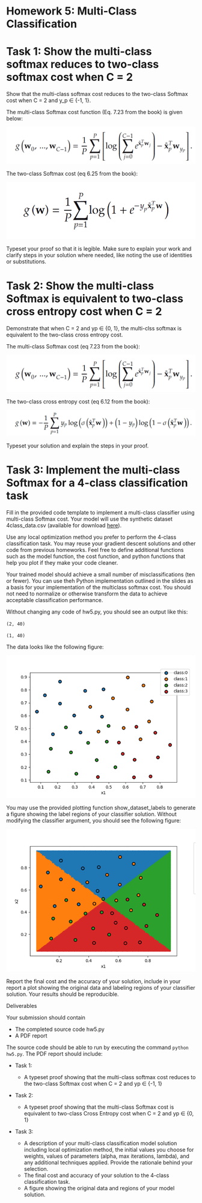 # Homework 5: Multi-Class Classification

# Task 1: Show the multi-class softmax reduces to two-class softmax cost when C = 2

Show that the multi-class softmax cost reduces to the two-class Softmax cost when C = 2 and y_p ∈ {-1, 1}.

The multi-class Softmax cost function (Eq. 7.23 from the book) is given below:

![](figure/1-multi-class-softmax.png)

The two-class Softmax cost (eq 6.25 from the book):

![](figure/2-two-class-softmax.png)

Typeset your proof so that it is legible. Make sure to explain your work and clarify steps in your solution where needed, like noting the use of identities or substitutions.

# Task 2: Show the multi-class Softmax is equivalent to two-class cross entropy cost when C = 2

Demonstrate that when C = 2 and yp ∈ {0, 1}, the multi-clss softmax is equivalent to the two-class cross entropy cost.

The multi-class Softmax cost (eq 7.23 from the book):

![](figure/3-multi-class-cross-entropy.png)

The two-class cross entropy cost (eq 6.12 from the book):

![](figure/4-two-class-cross-entropy.png)

Typeset your solution and explain the steps in your proof.

# Task 3: Implement the multi-class Softmax for a 4-class classification task

Fill in the provided code template to implement a multi-class classifier using multi-class Softmax cost. Your model will use the synthetic dataset 4class_data.csv (available for download [here](https://drive.google.com/file/d/1e0JaM_2_5lgN9G_oSXXgdnQT48W3jRRq/view?usp=sharing)).

Use any local optimization method you prefer to perform the 4-class classification task. You may reuse your gradient descent solutions and other code from previous homeworks. Feel free to define additional functions such as the model function, the cost function, and python functions that help you plot if they make your code cleaner.

Your trained model should achieve a small number of misclassifications (ten or fewer). You can use theh Python implementation outlined in the slides as a basis for your implementation of the multiclass softmax cost. You should not need to normalize or otherwise transform the data to achieve acceptable classification performance.

Without changing any code of hw5.py, you should see an output like this:

`(2, 40)`

`(1, 40)`

The data looks like the following figure:

![](figure/5-dataset.png)

You may use the provided plotting function show_dataset_labels to generate a figure showing the label regions of your classifier solution. Without modifying the classifier argument, you should see the following figure:

![](figure/6-initial-bounds.png)

Report the final cost and the accuracy of your solution, include in your report a plot showing the original data and labeling regions of your classifier solution. Your results should be reproducible.

Deliverables

Your submission should contain

- The completed source code hw5.py
- A PDF report

The source code should be able to run by executing the command `python hw5.py`. The PDF report should include:

- Task 1:
  - A typeset proof showing that the multi-class softmax cost reduces to the two-class Softmax cost when C = 2 and yp ∈ {-1, 1}

- Task 2:
  - A typeset proof showing that the multi-class Softmax cost is equivalent to two-class Cross Entropy cost when C = 2 and yp ∈ {0, 1}

- Task 3:
  - A description of your multi-class classification model solution including local optimization method, the initial values you choose for weights, values of parameters (alpha, max iterations, lambda), and any additional techniques applied. Provide the rationale behind your selection.
  - The final cost and accuracy of your solution to the 4-class classification task.
  - A figure showing the original data and regions of your model solution.